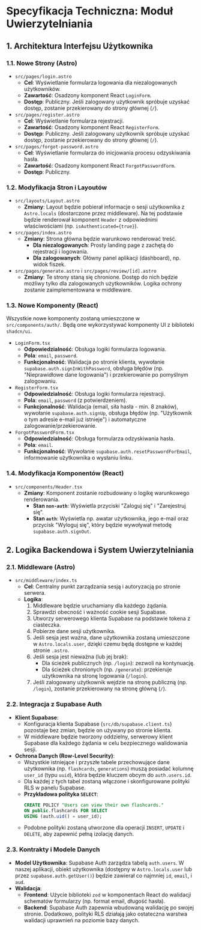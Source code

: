 # Specyfikacja Techniczna: Moduł Uwierzytelniania

## 1. Architektura Interfejsu Użytkownika

### 1.1. Nowe Strony (Astro)

- `src/pages/login.astro`
  - **Cel**: Wyświetlanie formularza logowania dla niezalogowanych użytkowników.
  - **Zawartość**: Osadzony komponent React `LoginForm`.
  - **Dostęp**: Publiczny. Jeśli zalogowany użytkownik spróbuje uzyskać dostęp, zostanie przekierowany do strony głównej (`/`).
- `src/pages/register.astro`
  - **Cel**: Wyświetlanie formularza rejestracji.
  - **Zawartość**: Osadzony komponent React `RegisterForm`.
  - **Dostęp**: Publiczny. Jeśli zalogowany użytkownik spróbuje uzyskać dostęp, zostanie przekierowany do strony głównej (`/`).
- `src/pages/forgot-password.astro`
  - **Cel**: Wyświetlanie formularza do inicjowania procesu odzyskiwania hasła.
  - **Zawartość**: Osadzony komponent React `ForgotPasswordForm`.
  - **Dostęp**: Publiczny.

### 1.2. Modyfikacja Stron i Layoutów

- `src/layouts/Layout.astro`
  - **Zmiany**: Layout będzie pobierał informacje o sesji użytkownika z `Astro.locals` (dostarczone przez middleware). Na tej podstawie będzie renderował komponent `Header` z odpowiednimi właściwościami (np. `isAuthenticated={true}`).
- `src/pages/index.astro`
  - **Zmiany**: Strona główna będzie warunkowo renderować treść.
    - **Dla niezalogowanych**: Prosty landing page z zachętą do rejestracji i logowania.
    - **Dla zalogowanych**: Główny panel aplikacji (dashboard), np. widok fiszek.
- `src/pages/generate.astro` i `src/pages/review/[id].astro`
  - **Zmiany**: Te strony staną się chronione. Dostęp do nich będzie możliwy tylko dla zalogowanych użytkowników. Logika ochrony zostanie zaimplementowana w middleware.

### 1.3. Nowe Komponenty (React)

Wszystkie nowe komponenty zostaną umieszczone w `src/components/auth/`. Będą one wykorzystywać komponenty UI z biblioteki `shadcn/ui`.

- `LoginForm.tsx`
  - **Odpowiedzialność**: Obsługa logiki formularza logowania.
  - **Pola**: `email`, `password`.
  - **Funkcjonalność**: Walidacja po stronie klienta, wywołanie `supabase.auth.signInWithPassword`, obsługa błędów (np. "Nieprawidłowe dane logowania") i przekierowanie po pomyślnym zalogowaniu.
- `RegisterForm.tsx`
  - **Odpowiedzialność**: Obsługa logiki formularza rejestracji.
  - **Pola**: `email`, `password` (z potwierdzeniem).
  - **Funkcjonalność**: Walidacja (email, siła hasła - min. 8 znaków), wywołanie `supabase.auth.signUp`, obsługa błędów (np. "Użytkownik o tym adresie e-mail już istnieje") i automatyczne zalogowanie/przekierowanie.
- `ForgotPasswordForm.tsx`
  - **Odpowiedzialność**: Obsługa formularza odzyskiwania hasła.
  - **Pola**: `email`.
  - **Funkcjonalność**: Wywołanie `supabase.auth.resetPasswordForEmail`, informowanie użytkownika o wysłaniu linku.

### 1.4. Modyfikacja Komponentów (React)

- `src/components/Header.tsx`
  - **Zmiany**: Komponent zostanie rozbudowany o logikę warunkowego renderowania.
    - **Stan `non-auth`**: Wyświetla przyciski "Zaloguj się" i "Zarejestruj się".
    - **Stan `auth`**: Wyświetla np. awatar użytkownika, jego e-mail oraz przycisk "Wyloguj się", który będzie wywoływał metodę `supabase.auth.signOut`.

## 2. Logika Backendowa i System Uwierzytelniania

### 2.1. Middleware (Astro)

- `src/middleware/index.ts`
  - **Cel**: Centralny punkt zarządzania sesją i autoryzacją po stronie serwera.
  - **Logika**:
    1.  Middleware będzie uruchamiany dla każdego żądania.
    2.  Sprawdzi obecność i ważność cookie sesji Supabase.
    3.  Utworzy serwerowego klienta Supabase na podstawie tokena z ciasteczka.
    4.  Pobierze dane sesji użytkownika.
    5.  Jeśli sesja jest ważna, dane użytkownika zostaną umieszczone w `Astro.locals.user`, dzięki czemu będą dostępne w każdej stronie `.astro`.
    6.  Jeśli sesja jest nieważna (lub jej brak):
        - Dla ścieżek publicznych (np. `/login`): zezwoli na kontynuację.
        - Dla ścieżek chronionych (np. `/generate`): przekieruje użytkownika na stronę logowania (`/login`).
    7.  Jeśli zalogowany użytkownik wejdzie na stronę publiczną (np. `/login`), zostanie przekierowany na stronę główną (`/`).

### 2.2. Integracja z Supabase Auth

- **Klient Supabase**:
  - Konfiguracja klienta Supabase (`src/db/supabase.client.ts`) pozostaje bez zmian, będzie on używany po stronie klienta.
  - W middleware będzie tworzony oddzielny, serwerowy klient Supabase dla każdego żądania w celu bezpiecznego walidowania sesji.
- **Ochrona Danych (Row-Level Security)**:
  - Wszystkie istniejące i przyszłe tabele przechowujące dane użytkownika (np. `flashcards`, `generations`) muszą posiadać kolumnę `user_id` (typu `uuid`), która będzie kluczem obcym do `auth.users.id`.
  - Dla każdej z tych tabel zostaną włączone i skonfigurowane polityki RLS w panelu Supabase.
  - **Przykładowa polityka `SELECT`**:
    ```sql
    CREATE POLICY "Users can view their own flashcards."
    ON public.flashcards FOR SELECT
    USING (auth.uid() = user_id);
    ```
  - Podobne polityki zostaną utworzone dla operacji `INSERT`, `UPDATE` i `DELETE`, aby zapewnić pełną izolację danych.

### 2.3. Kontrakty i Modele Danych

- **Model Użytkownika**: Supabase Auth zarządza tabelą `auth.users`. W naszej aplikacji, obiekt użytkownika (dostępny w `Astro.locals.user` lub przez `supabase.auth.getUser()`) będzie zawierał co najmniej `id`, `email`, i `aud`.
- **Walidacja**:
  - **Frontend**: Użycie biblioteki `zod` w komponentach React do walidacji schematów formularzy (np. format email, długość hasła).
  - **Backend**: Supabase Auth zapewnia wbudowaną walidację po swojej stronie. Dodatkowo, polityki RLS działają jako ostateczna warstwa walidacji uprawnień na poziomie bazy danych.
